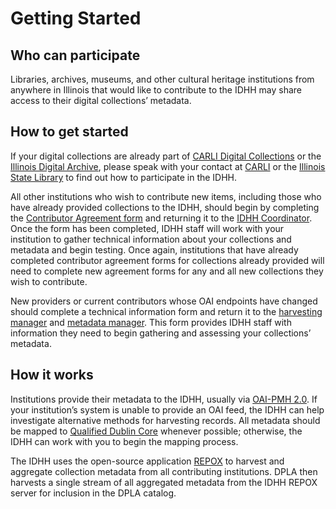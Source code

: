 # Getting Started

## Who can participate

Libraries, archives, museums, and other cultural heritage institutions from anywhere in Illinois that would like to contribute to the IDHH may share access to their digital collections’ metadata.

## How to get started

If your digital collections are already part of [CARLI Digital Collections](https://collections.carli.illinois.edu/) or the [Illinois Digital Archive](http://www.idaillinois.org/), please speak with your contact at [CARLI](https://www.carli.illinois.edu/) or the [Illinois State Library](https://www.cyberdriveillinois.com/departments/library/) to find out how to participate in the IDHH.

All other institutions who wish to contribute new items, including those who have already provided collections to the IDHH, should begin by completing the [Contributor Agreement form](https://drive.google.com/open?id=0By5ezltuoaTHM016a215dXJHbk0) and returning it to the [IDHH Coordinator](/about/contact). Once the form has been completed, IDHH staff will work with your institution to gather technical information about your collections and metadata and begin testing. Once again, institutions that have already completed contributor agreement forms for collections already provided will need to complete new agreement forms for any and all new collections they wish to contribute.

New providers or current contributors whose OAI endpoints have changed should complete a technical information form and return it to the [harvesting manager](/about/contact) and [metadata manager](/about/contact). This form provides IDHH staff with information they need to begin gathering and assessing your collections’ metadata.

## How it works

Institutions provide their metadata to the IDHH, usually via [OAI-PMH 2.0](http://www.openarchives.org/pmh/). If your institution’s system is unable to provide an OAI feed, the IDHH can help investigate alternative methods for harvesting records. All metadata should be mapped to [Qualified Dublin Core](http://www.dublincore.org/specifications/dublin-core/dcmi-terms/) whenever possible; otherwise, the IDHH can work with you to begin the mapping process.

The IDHH uses the open-source application [REPOX](http://repox.sysresearch.org) to harvest and aggregate collection metadata from all contributing institutions. DPLA then harvests a single stream of all aggregated metadata from the IDHH REPOX server for inclusion in the DPLA catalog.
